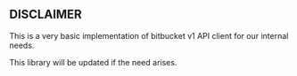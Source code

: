 ## DISCLAIMER

This is a very basic  implementation of bitbucket v1 API client for our internal needs.

This library will be updated if the need arises.